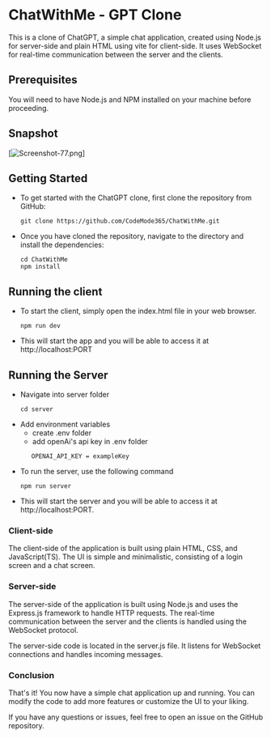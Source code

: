 # ChatWithMe - GPT Clone
This is a clone of ChatGPT, a simple chat application, created using Node.js for server-side and plain HTML using vite for client-side. It uses WebSocket for real-time communication between the server and the clients.

## Prerequisites
You will need to have Node.js and NPM installed on your machine before proceeding.

## Snapshot
[![Screenshot-77.png](https://i.postimg.cc/hGSXGF4N/Screenshot-77.png)]

## Getting Started
* To get started with the ChatGPT clone, first clone the repository from GitHub:
    ```
    git clone https://github.com/CodeMode365/ChatWithMe.git
    ```
* Once you have cloned the repository, navigate to the directory and install the dependencies:
    ```
    cd ChatWithMe
    npm install
    ```
## Running the client 
* To start the client, simply open the index.html file in your web browser.
     ```
    npm run dev
    ```
* This will start the app and you will be able to access it at http://localhost:PORT

## Running the Server
* Navigate into server folder
    ```
    cd server
    ```
* Add environment variables
    * create .env folder
    * add openAi's api key in .env folder
     ``` 
        OPENAI_API_KEY = exampleKey
    ```
* To run the server, use the following command
    ```
    npm run server
    ```
* This will start the server and you will be able to access it at http://localhost:PORT.


### Client-side
The client-side of the application is built using plain HTML, CSS, and JavaScript(TS). The UI is simple and minimalistic, consisting of a login screen and a chat screen.

### Server-side
The server-side of the application is built using Node.js and uses the Express.js framework to handle HTTP requests. The real-time communication between the server and the clients is handled using the WebSocket protocol.

The server-side code is located in the server.js file. It listens for WebSocket connections and handles incoming messages.  

### Conclusion
That's it! You now have a simple chat application up and running. You can modify the code to add more features or customize the UI to your liking.

If you have any questions or issues, feel free to open an issue on the GitHub repository.
